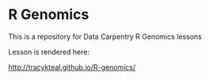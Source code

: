 # R Genomics	

This is a repository for Data Carpentry R Genomics lessons

Lesson is rendered here:

http://tracykteal.github.io/R-genomics/
